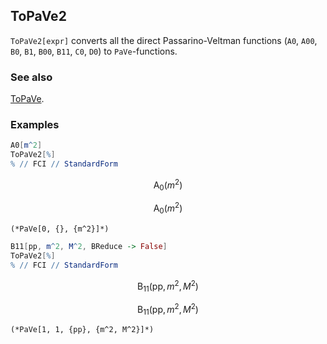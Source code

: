 ## ToPaVe2 

`ToPaVe2[expr]` converts all the direct Passarino-Veltman functions (`A0`, `A00`, `B0`, `B1`, `B00`, `B11`, `C0`, `D0`) to `PaVe`-functions.

### See also

[ToPaVe](ToPaVe).

### Examples

```mathematica
A0[m^2]
ToPaVe2[%]
% // FCI // StandardForm
```

$$\text{A}_0\left(m^2\right)$$

$$\text{A}_0\left(m^2\right)$$

```
(*PaVe[0, {}, {m^2}]*)
```

```mathematica
B11[pp, m^2, M^2, BReduce -> False]
ToPaVe2[%]
% // FCI // StandardForm
```

$$\text{B}_{11}\left(\text{pp},m^2,M^2\right)$$

$$\text{B}_{11}\left(\text{pp},m^2,M^2\right)$$

```
(*PaVe[1, 1, {pp}, {m^2, M^2}]*)
```
